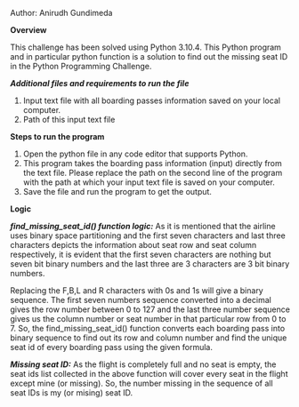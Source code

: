 Author: Anirudh Gundimeda


********Overview********

This challenge has been solved using Python 3.10.4. This Python program and in particular python function is a solution to find out the missing seat ID in the Python Programming Challenge.

*****Additional files and requirements to run the file*****

1. Input text file with all boarding passes information saved on your local computer.
2. Path of this input text file

****Steps to run the program****

1. Open the python file in any code editor that supports Python.
2. This program takes the boarding pass information (input) directly from the text file. Please replace the path on the second line of the program with the path at which your input text file is saved on your computer.
3. Save the file and run the program to get the output.


****Logic****

***find_missing_seat_id() function logic:***
As it is mentioned that the airline uses binary space partitioning and the first seven characters and last three characters depicts the information about seat row and seat column respectively, it is evident that the first seven characters are nothing but seven bit binary numbers and the last three are 3 characters are 3 bit binary numbers.

Replacing the F,B,L and R characters with 0s and 1s will give a binary sequence. The first seven numbers sequence converted into a decimal gives the row number between 0 to 127 and the last three number sequence gives us the column number or seat number in that particular row from 0 to 7.
So, the find_missing_seat_id() function converts each boarding pass into binary sequence to find out its row and column number and find the unique seat id of every boarding pass using the given formula.

***Missing seat ID:***
As the flight is completely full and no seat is empty, the seat ids list collected in the above function will cover every seat in the flight except mine (or missing). So, the number missing in the sequence of all seat IDs is my (or mising) seat ID.

